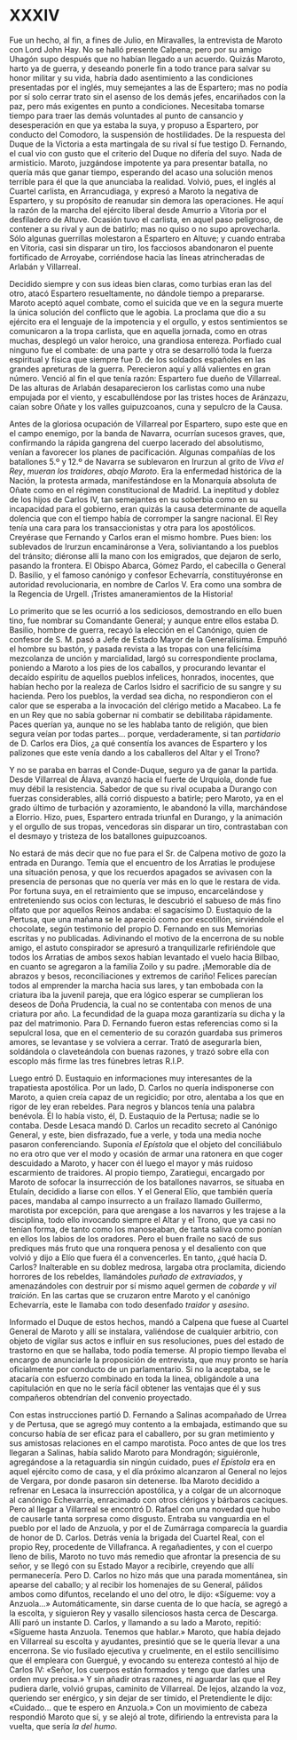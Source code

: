 # XXXIV

Fue un hecho, al fin, a fines de Julio, en Miravalles, la entrevista de Maroto
con Lord John Hay. No se halló presente Calpena; pero por su amigo Uhagón supo
después que no habían llegado a un acuerdo. Quizás Maroto, harto ya de guerra,
y deseando ponerle fin a todo trance para salvar su honor militar y su vida,
habría dado asentimiento a las condiciones presentadas por el inglés, muy
semejantes a las de Espartero; mas no podía por sí solo cerrar trato sin el
asenso de los demás jefes, encariñados con la paz, pero más exigentes en punto
a condiciones. Necesitaba tomarse tiempo para traer las demás voluntades al
punto de cansancio y desesperación en que ya estaba la suya, y propuso
a Espartero, por conducto del Comodoro, la suspensión de hostilidades. De la
respuesta del Duque de la Victoria a esta martingala de su rival sí fue testigo
D. Fernando, el cual vio con gusto que el criterio del Duque no difería del
suyo. Nada de armisticio. Maroto, juzgándose impotente ya para presentar
batalla, no quería más que ganar tiempo, esperando del acaso una solución menos
terrible para él que la que anunciaba la realidad. Volvió, pues, el inglés al
Cuartel carlista, en Arrancudiaga, y expresó a Maroto la negativa de Espartero,
y su propósito de reanudar sin demora las operaciones. He aquí la razón de la
marcha del ejército liberal desde Amurrio a Vitoria por el desfiladero de
Altuve. Ocasión tuvo el carlista, en aquel paso peligroso, de contener a su
rival y aun de batirlo; mas no quiso o no supo aprovecharla. Sólo algunas
guerrillas molestaron a Espartero en Altuve; y cuando entraba en Vitoria, casi
sin disparar un tiro, los facciosos abandonaron el puente fortificado de
Arroyabe, corriéndose hacia las líneas atrincheradas de Arlabán y Villarreal.

Decidido siempre y con sus ideas bien claras, como turbias eran las del otro,
atacó Espartero resueltamente, no dándole tiempo a prepararse. Maroto aceptó
aquel combate, como el suicida que ve en la segura muerte la única solución del
conflicto que le agobia. La proclama que dio a su ejército era el lenguaje de
la impotencia y el orgullo, y estos sentimientos se comunicaron a la tropa
carlista, que en aquella jornada, como en otras muchas, desplegó un valor
heroico, una grandiosa entereza. Porfiado cual ninguno fue el combate: de una
parte y otra se desarrolló toda la fuerza espiritual y física que siempre fue
D. de los soldados españoles en las grandes apreturas de la guerra. Perecieron
aquí y allá valientes en gran número. Venció al fin el que tenía razón:
Espartero fue dueño de Villarreal. De las alturas de Arlabán desaparecieron los
carlistas como una nube empujada por el viento, y escabulléndose por las
tristes hoces de Aránzazu, caían sobre Oñate y los valles guipuzcoanos, cuna
y sepulcro de la Causa.

Antes de la gloriosa ocupación de Villarreal por Espartero, supo este que en el
campo enemigo, por la banda de Navarra, ocurrían sucesos graves, que,
confirmando la rápida gangrena del cuerpo lacerado del absolutismo, venían
a favorecer los planes de pacificación. Algunas compañías de los batallones 5.º
y 12.º de Navarra se sublevaron en Irurzun al grito de *Viva el Rey*, *mueran
los traidores*, *abajo Maroto*. Era la enfermedad histórica de la Nación, la
protesta armada, manifestándose en la Monarquía absoluta de Oñate como en el
régimen constitucional de Madrid. La ineptitud y doblez de los hijos de Carlos
IV, tan semejantes en su soberbia como en su incapacidad para el gobierno, eran
quizás la causa determinante de aquella dolencia que con el tiempo había de
corromper la sangre nacional. El Rey tenía una cara para los transaccionistas
y otra para los apostólicos. Creyérase que Fernando y Carlos eran el mismo
hombre. Pues bien: los sublevados de Irurzun encamináronse a Vera,
soliviantando a los pueblos del tránsito; diéronse allí la mano con los
emigrados, que dejaron de serlo, pasando la frontera. El Obispo Abarca, Gómez
Pardo, el cabecilla o General D. Basilio, y el famoso canónigo y confesor
Echevarría, constituyéronse en autoridad revolucionaria, en nombre de Carlos V.
Era como una sombra de la Regencia de Urgell. ¡Tristes amaneramientos de la
Historia!

Lo primerito que se les ocurrió a los sediciosos, demostrando en ello buen
tino, fue nombrar su Comandante General; y aunque entre ellos estaba D.
Basilio, hombre de guerra, recayó la elección en el Canónigo, quien de confesor
de S. M. pasó a Jefe de Estado Mayor de la Generalísima. Empuñó el hombre su
bastón, y pasada revista a las tropas con una felicísima mezcolanza de unción
y marcialidad, largó su correspondiente proclama, poniendo a Maroto a los pies
de los caballos, y procurando levantar el decaído espíritu de aquellos pueblos
infelices, honrados, inocentes, que habían hecho por la realeza de Carlos
Isidro el sacrificio de su sangre y su hacienda. Pero los pueblos, la verdad
sea dicha, no respondieron con el calor que se esperaba a la invocación del
clérigo metido a Macabeo. La fe en un Rey que no sabía gobernar ni combatir se
debilitaba rápidamente. Paces querían ya, aunque no se les hablaba tanto de
religión, que bien segura veían por todas partes… porque, verdaderamente, si
tan *partidario* de D. Carlos era Dios, ¿a qué consentía los avances de
Espartero y los palizones que este venía dando a los caballeros del Altar y el
Trono?

Y no se paraba en barras el Conde-Duque, seguro ya de ganar la partida. Desde
Villarreal de Álava, avanzó hacia el fuerte de Urquiola, donde fue muy débil la
resistencia. Sabedor de que su rival ocupaba a Durango con fuerzas
considerables, allá corrió dispuesto a batirle; pero Maroto, ya en el grado
último de turbación y azoramiento, le abandonó la villa, marchándose a Elorrio.
Hizo, pues, Espartero entrada triunfal en Durango, y la animación y el orgullo
de sus tropas, vencedoras sin disparar un tiro, contrastaban con el desmayo
y tristeza de los batallones guipuzcoanos.

No estará de más decir que no fue para el Sr. de Calpena motivo de gozo la
entrada en Durango. Temía que el encuentro de los Arratias le produjese una
situación penosa, y que los recuerdos apagados se avivasen con la presencia de
personas que no quería ver más en lo que le restara de vida. Por fortuna suya,
en el retraimiento que se impuso, encarcelándose y entreteniendo sus ocios con
lecturas, le descubrió el sabueso de más fino olfato que por aquellos Reinos
andaba: el sagacísimo D. Eustaquio de la Pertusa, que una mañana se le apareció
como por escotillón, sirviéndole el chocolate, según testimonio del propio D.
Fernando en sus Memorias escritas y no publicadas. Adivinando el motivo de la
encerrona de su noble amigo, el astuto conspirador se apresuró a tranquilizarle
refiriéndole que todos los Arratias de ambos sexos habían levantado el vuelo
hacia Bilbao, en cuanto se agregaron a la familia Zoilo y su padre. ¡Memorable
día de abrazos y besos, reconciliaciones y extremos de cariño! Felices parecían
todos al emprender la marcha hacia sus lares, y tan embobada con la criatura
iba la juvenil pareja, que era lógico esperar se cumplieran los deseos de Doña
Prudencia, la cual no se contentaba con menos de una criatura por año. La
fecundidad de la guapa moza garantizaría su dicha y la paz del matrimonio. Para
D. Fernando fueron estas referencias como si la sepulcral losa, que en el
cementerio de su corazón guardaba sus primeros amores, se levantase y se
volviera a cerrar. Trató de asegurarla bien, soldándola o claveteándola con
buenas razones, y trazó sobre ella con escoplo más firme las tres fúnebres
letras R.I.P.

Luego entró D. Eustaquio en informaciones muy interesantes de la trapatiesta
apostólica. Por un lado, D. Carlos no quería indisponerse con Maroto, a quien
creía capaz de un regicidio; por otro, alentaba a los que en rigor de ley eran
rebeldes. Para negros y blancos tenía una palabra benévola. Él lo había visto,
él, D. Eustaquio de la Pertusa; nadie se lo contaba. Desde Lesaca mandó D.
Carlos un recadito secreto al Canónigo General, y este, bien disfrazado, fue
a verle, y toda una media noche pasaron conferenciando. Suponía *el Epístola*
que el objeto del conciliábulo no era otro que ver el modo y ocasión de armar
una ratonera en que coger descuidado a Maroto, y hacer con él luego el mayor
y más ruidoso escarmiento de traidores. Al propio tiempo, Zaratiegui, encargado
por Maroto de sofocar la insurrección de los batallones navarros, se situaba en
Etulaín, decidido a liarse con ellos. Y el General Elío, que también quería
paces, mandaba al campo insurrecto a un frailazo llamado Guillermo, marotista
por excepción, para que arengase a los navarros y les trajese a la disciplina,
todo ello invocando siempre el Altar y el Trono, que ya casi no tenían forma,
de tanto como los manoseaban, de tanta saliva como ponían en ellos los labios
de los oradores. Pero el buen fraile no sacó de sus prediques más fruto que una
ronquera penosa y el desaliento con que volvió y dijo a Elío que fuera él
a convencerles. En tanto, ¿qué hacía D. Carlos? Inalterable en su doblez
medrosa, largaba otra proclamita, diciendo horrores de los rebeldes,
llamándoles *puñado de extraviados*, y amenazándoles con destruir por sí mismo
aquel germen de *cobarde* y *vil traición*. En las cartas que se cruzaron entre
Maroto y el canónigo Echevarría, este le llamaba con todo desenfado *traidor*
y *asesino*.

Informado el Duque de estos hechos, mandó a Calpena que fuese al Cuartel
General de Maroto y allí se instalara, valiéndose de cualquier arbitrio, con
objeto de vigilar sus actos e influir en sus resoluciones, pues del estado de
trastorno en que se hallaba, todo podía temerse. Al propio tiempo llevaba el
encargo de anunciarle la proposición de entrevista, que muy pronto se haría
oficialmente por conducto de un parlamentario. Si no la aceptaba, se le
atacaría con esfuerzo combinado en toda la línea, obligándole a una
capitulación en que no le sería fácil obtener las ventajas que él y sus
compañeros obtendrían del convenio proyectado.

Con estas instrucciones partió D. Fernando a Salinas acompañado de Urrea y de
Pertusa, que se agregó muy contento a la embajada, estimando que su concurso
había de ser eficaz para el caballero, por su gran metimiento y sus amistosas
relaciones en el campo marotista. Poco antes de que los tres llegaran
a Salinas, había salido Maroto para Mondragón; siguiéronle, agregándose a la
retaguardia sin ningún cuidado, pues *el Epístola* era en aquel ejército como
de casa, y el día próximo alcanzaron al General no lejos de Vergara, por donde
pasaron sin detenerse. Iba Maroto decidido a refrenar en Lesaca la insurrección
apostólica, y a colgar de un alcornoque al canónigo Echevarría, enracimado con
otros clérigos y bárbaros caciques. Pero al llegar a Villarreal se encontró D.
Rafael con una novedad que hubo de causarle tanta sorpresa como disgusto.
Entraba su vanguardia en el pueblo por el lado de Anzuola, y por el de
Zumárraga comparecía la guardia de honor de D. Carlos. Detrás venía la brigada
del Cuartel Real, con el propio Rey, procedente de Villafranca.
A regañadientes, y con el cuerpo lleno de bilis, Maroto no tuvo más remedio que
afrontar la presencia de su señor, y se llegó con su Estado Mayor a recibirle,
creyendo que allí permanecería. Pero D. Carlos no hizo más que una parada
momentánea, sin apearse del caballo; y al recibir los homenajes de su General,
pálidos ambos como difuntos, recelando el uno del otro, le dijo: «Sígueme: voy
a Anzuola…» Automáticamente, sin darse cuenta de lo que hacía, se agregó
a la escolta, y siguieron Rey y vasallo silenciosos hasta cerca de Descarga.
Allí paró un instante D. Carlos, y llamando a su lado a Maroto, repitió:
«Sígueme hasta Anzuola. Tenemos que hablar.» Maroto, que había dejado en
Villarreal su escolta y ayudantes, presintió que se le quería llevar a una
encerrona. Se vio fusilado ejecutiva y cruelmente, en el estilo sencillísimo
que él empleara con Guergué, y evocando su entereza contestó al hijo de Carlos
IV: «Señor, los cuerpos están formados y tengo que darles una orden muy
precisa.» Y sin añadir otras razones, ni aguardar las que el Rey pudiera darle,
volvió grupas, caminito de Villarreal. De lejos, alzando la voz, queriendo ser
enérgico, y sin dejar de ser tímido, el Pretendiente le dijo: «Cuidado… que
te espero en Anzuola.» Con un movimiento de cabeza respondió Maroto que sí,
y se alejó al trote, difiriendo la entrevista para la vuelta, que sería *la del
humo*.
